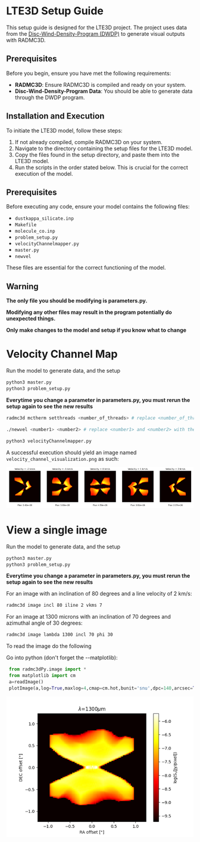 # LTE3D Setup Guide

This setup guide is designed for the LTE3D project. The project uses data from the [Disc-Wind-Density-Program (DWDP)](https://github.com/K1zum1/Disc-Wind-Density-Program/blob/main/source/parameters/wind_density_output.csv) to generate visual outputs with RADMC3D.

## Prerequisites

Before you begin, ensure you have met the following requirements:

- **RADMC3D**: Ensure RADMC3D is compiled and ready on your system.
- **Disc-Wind-Density-Program Data**: You should be able to generate data through the DWDP program.

## Installation and Execution

To initiate the LTE3D model, follow these steps:

1. If not already compiled, compile RADMC3D on your system.
2. Navigate to the directory containing the setup files for the LTE3D model.
3. Copy the files found in the setup directory, and paste them into the LTE3D model.
4. Run the scripts in the order stated below. This is crucial for the correct execution of the model.

## Prerequisites

Before executing any code, ensure your model contains the following files:

- `dustkappa_silicate.inp`
- `Makefile`
- `molecule_co.inp`
- `problem_setup.py`
- `velocityChannelmapper.py`
- `master.py`
- `newvel`

These files are essential for the correct functioning of the model.

## Warning
**The only file you should be modifying is parameters.py.**

**Modifying any other files may result in the program potentially do unexpected things.**

**Only make changes to the model and setup if you know what to change**

# Velocity Channel Map

Run the model to generate data, and the setup
```python
python3 master.py
python3 problem_setup.py
```
**Everytime you change a parameter in parameters.py, you must rerun the setup again to see the new results**

```bash
radmc3d mctherm setthreads <number_of_threads> # replace <number_of_threads> with the desired number
```

```bash
./newvel <number1> <number2> # replace <number1> and <number2> with the desired numbers
```

```python
python3 velocityChannelmapper.py
```

A successful execution should yield an image named `velocity_channel_visualization.png` as such:

![alt text](sampleChannel.png)

# View a single image

Run the model to generate data, and the setup
```python
python3 master.py
python3 problem_setup.py
```
**Everytime you change a parameter in parameters.py, you must rerun the setup again to see the new results**

For an image with an inclination of 80 degrees and a line velocity of 2 km/s:
```bash
radmc3d image incl 80 iline 2 vkms 7
```
For an image at 1300 microns with an inclination of 70 degrees and azimuthal angle of 30 degrees:
```bash
radmc3d image lambda 1300 incl 70 phi 30
```
To read the image do the following

Go into python (don't forget the --matplotlib):

```python
 from radmc3dPy.image import *
 from matplotlib import cm
 a=readImage()
 plotImage(a,log=True,maxlog=4,cmap=cm.hot,bunit='snu',dpc=140,arcsec=True)
 ```

 ![alt text](sampleDensity.png)